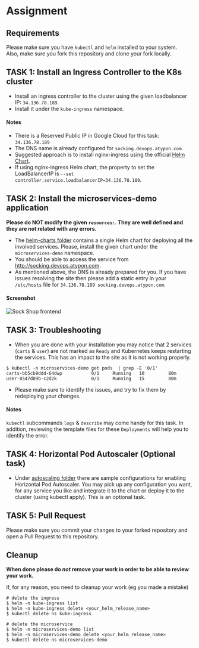 # Assignment

## Requirements

Please make sure you have `kubectl` and `helm` installed to your system.  
Also, make sure you fork this repository and clone your fork locally.


## TASK 1: Install an Ingress Controller to the K8s cluster

* Install an ingress controller to the cluster using the given loadbalancer IP: `34.136.78.189`.
* Install it under the `kube-ingress` namespace.

#### Notes

* There is a Reserved Public IP in Google Cloud for this task: `34.136.78.189` 
* The DNS name is already configured for `socking.devops.atypon.com`.
* Suggested approach is to install nginx-ingress using the official [Helm Chart](https://docs.nginx.com/nginx-ingress-controller/installation/installation-with-helm/).
* If using nginx-ingress Helm chart, the property to set the LoadBalancerIP is `--set controller.service.loadbalancerIP=34.136.78.189`.

## TASK 2: Install the microservices-demo application

**Please do NOT modify the given `resources:`. They are well defined and they are not related with any errors.**

* The [helm-charts folder](./deploy/kubernetes/helm-chart/) contains a single Helm chart for deploying all the involved services. Please, install the given chart under the `microservices-demo` namespace.
* You should be able to access the service from http://socking.devops.atypon.com.
* As mentioned above, the DNS is already prepared for you. If you have issues resolving the site then please add a static entry in your `/etc/hosts` file for `34.136.78.189 socking.devops.atypon.com`.

#### Screenshot
![Sock Shop frontend](https://github.com/microservices-demo/microservices-demo.github.io/raw/master/assets/sockshop-frontend.png)

## TASK 3: Troubleshooting

* When you are done with your installation you may notice that 2 services (`carts` & `user`) are not marked as `Ready` and Kubernetes keeps restarting the services. This has an impact to the site as it is not working properly.
```
$ kubectl -n microservices-demo get pods  | grep -E '0/1'
carts-bb5cb9ddd-64dwp           0/1     Running   10         80m
user-8547d89b-c2d2k             0/1     Running   15         80m
```

* Please make sure to identify the issues, and try to fix them by redeploying your changes.

#### Notes

`kubectl` subcommands `logs` & `describe` may come handy for this task. In addition, reviewing the template files for these `Deployments` will help you to identify the error.

## TASK 4: Horizontal Pod Autoscaler (Optional task)

* Under [autoscaling folder](./deploy/kubernetes/autoscaling/) there are sample configurations for enabling Horizontal Pod Autoscaler. You may pick up any configuration you want, for any service you like and integrate it to the chart or deploy it to the cluster (using kubectl apply). This is an optional task.

## TASK 5: Pull Request

Please make sure you commit your changes to your forked repository and open a Pull Request to this repository.


## Cleanup

**When done please do *not* remove your work in order to be able to review your work.**

If, for any reason, you need to cleanup your work (eg you made a mistake)
```
# delete the ingress
$ helm -n kube-ingress list
$ helm -n kube-ingress delete <your_helm_release_name>
$ kubectl delete ns kube-ingress

# delete the microservice
$ helm -n microservices-demo list
$ helm -n microservices-demo delete <your_helm_release_name>
$ kubectl delete ns microservices-demo
```
